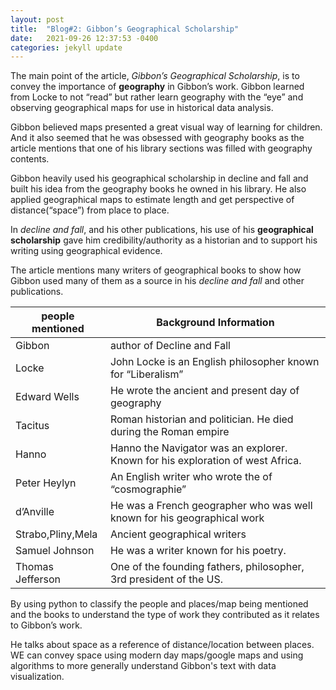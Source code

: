 ```yaml
---
layout: post
title:  "Blog#2: Gibbon’s Geographical Scholarship"
date:   2021-09-26 12:37:53 -0400
categories: jekyll update
---
```




 The main point of the article, *Gibbon’s Geographical Scholarship*, is to convey the importance of **geography** in Gibbon’s work. Gibbon learned from Locke to not “read” but rather learn geography with the “eye” and observing geographical maps for use in historical data analysis.  

Gibbon believed maps presented a great visual way of learning for children. And it also seemed that he was obsessed with geography books as the article mentions that  one of his library sections was filled with geography contents.  


Gibbon heavily used his geographical scholarship in decline and fall and built his idea from the geography books he owned in his library. He also applied geographical maps to estimate length and get perspective of distance(“space”) from place to place.  

In *decline and fall*, and his other publications, his use of his **geographical scholarship** gave him credibility/authority as a historian and to support his writing using geographical evidence.


The article mentions many writers of geographical books to show how Gibbon used many of them as a source in his *decline and fall* and other publications.


| people mentioned  | Background Information                                                         |
| ----------------- | ------------------------------------------------------------------------------ |
| Gibbon            | author of Decline and Fall                                                     |
| Locke             | John Locke is an English philosopher known for “Liberalism”                    |
| Edward Wells      | He wrote the ancient and present day of geography                              |
| Tacitus           | Roman historian and politician. He died during the Roman empire                |  
| Hanno             | Hanno the Navigator was an explorer. Known for his exploration of west Africa. |
| Peter Heylyn      | An English writer who wrote the  of “cosmographie”                             |
| d’Anville         | He was a French geographer who was well known for his geographical work        |
| Strabo,Pliny,Mela | Ancient geographical writers                                                   |
| Samuel Johnson    | He was a writer known for his poetry.                                          |
| Thomas Jefferson  | One of the founding fathers, philosopher, 3rd president of the US.             |  


By using python to classify the people and places/map being mentioned and the books to understand the type of work they contributed as it relates to Gibbon’s work.


He talks about space as a reference of distance/location between places. WE can convey space using modern day maps/google maps and using algorithms to more generally understand Gibbon's text with data visualization.  
